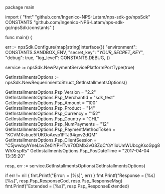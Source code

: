package main

import (
    "fmt"
    "github.com/Ingenico-NPS-Latam/nps-sdk-go/npsSdk"
    CONSTANTS "github.com/Ingenico-NPS-Latam/nps-sdk-go/npsSdk/constants"
)

func main() {

err := npsSdk.Configure(map[string]interface{}(
    "environment": CONSTANTS.SANDBOX_ENV,
    "secret_key": "_YOUR_SECRET_KEY_",
    "debug": true,
    "log_level": CONSTANTS.DEBUG,
})

service := npsSdk.NewPaymentServicePlatformPortType(true)

GetInstallmentsOptions := npsSdk.NewRequerimientoStruct_GetInstallmentsOptions()

GetInstallmentsOptions.Psp_Version = "2.2"
GetInstallmentsOptions.Psp_MerchantId = "sdk_test"
GetInstallmentsOptions.Psp_Amount = "100"
GetInstallmentsOptions.Psp_Product = "14"
GetInstallmentsOptions.Psp_Currency = "152"
GetInstallmentsOptions.Psp_Country = "CHL"
GetInstallmentsOptions.Psp_NumPayments = "12"
GetInstallmentsOptions.Psp_PaymentMethodToken = "KCVMXsbue5fUKOoAxvp1PTJ94gxv2dQM"
GetInstallmentsOptions.Psp_ClientSession = "C5jwwbyAYneLbvZe0IYPHTvn7ODMb3vG8ZqCYaYIioUmWUbcgKscGpg8WhXrspRs"
GetInstallmentsOptions.Psp_PosDateTime = "2017-04-04 13:35:20"

resp, err := service.GetInstallmentsOptions(GetInstallmentsOptions)

if err != nil {
    fmt.Printf("Error: = [%s]", err)
}
fmt.Printf("Response = [%s] [%s]", resp.Psp_ResponseCod, resp.Psp_ResponseMsg)
fmt.Printf("Extended = [%s]", resp.Psp_ResponseExtended)
